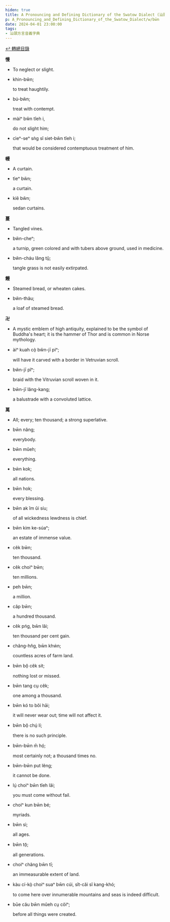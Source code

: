```yaml
---
hiden: true
title: A Pronouncing and Defining Dictionary of the Swatow Dialect (汕頭方言音義字典) / bw̆n
p: A_Pronouncing_and_Defining_Dictionary_of_the_Swatow_Dialect/w/bw̆n
date: 2024-04-01 23:00:00
tags: 
- 汕頭方言音義字典
---
```


[↩️ 轉總目錄](/A_Pronouncing_and_Defining_Dictionary_of_the_Swatow_Dialect)


**慢**
- To neglect or slight.

- khin-bw̆n;

  to treat haughtily.

- bú-bw̆n;

  treat with contempt.

- màiⁿ bw̆n tîeh i,

  do not slight him;

- cìeⁿ-seⁿ sǹg sĭ siet-bw̆n tîeh i;

  that would be considered contemptuous treatment of him.

**幔**
- A curtain.

- tìeⁿ bw̆n;

  a curtain.

- kiē bw̆n;

  sedan curtains.

**蔓**
- Tangled vines.

- bw̆n-cheⁿ;

  a turnip, green colored and with tubers above ground, used in medicine.

- bw̆n-cháu lâng tṳ̂;

  tangle grass is not easily extirpated.

**饅**
- Steamed bread, or wheaten cakes.

- bw̆n-thâu;

  a loaf of steamed bread.

**卍**
- A mystic emblem of high antiquity, explained to be the symbol of Buddha's heart; it is the hammer of Thor and is common in Norse mythology.

- àiⁿ kuah cò̤ bw̆n-jī piⁿ;

  will have it carved with a border in Vetruvian scroll.

- bw̆n-jī pĭⁿ;

  braid with the Vitruvian scroll woven in it.

- bw̄n-jī lâng-kang;

  a balustrade with a convoluted lattice.

**萬**
- All; every; ten thousand; a strong superlative.

- bw̄n nâng;

  everybody.

- bw̄n mûeh;

  everything.

- bw̄n kok;

  all nations.

- bw̄n hok;

  every blessing.

- bw̄n ak îm ûi síu;

  of all wickedness lewdness is chief.

- bw̄n kim ke-súaⁿ;

  an estate of immense value.

- cêk bw̄n;

  ten thousand.

- cêk choiⁿ bw̄n;

  ten millions.

- peh bw̄n;

  a million.

- câp bw̄n;

  a hundred thousand.

- cêk pńg, bw̄n lâi;

  ten thousand per cent gain.

- châng-hn̂g, bw̄n khẃn;

  countless acres of farm land.

- bw̄n bô̤ cêk sit;

  nothing lost or missed.

- bw̄n tang cṳ cêk;

  one among a thousand.

- bw̄n kó to bŏi hāi;

  it will never wear out; time will not affect it.

- bw̄n bô̤ chṳ́ lí;

  there is no such principle.

- bw̄n-bw̄n m̄ hó̤;

  most certainly not; a thousand times no.

- bw̄n-bw̄n put lêng;

  it cannot be done.

- lṳ́ choiⁿ bw̄n tîeh lâi;

  you must come without fail.

- choiⁿ kun bw̄n bé;

  myriads.

- bw̄n sì;

  all ages.

- bw̄n tō̤;

  all generations.

- choiⁿ châng bw̄n tī;

  an immeasurable extent of land.

- kàu cí-kò̤ choiⁿ suaⁿ bw̄n cúi, sît-căi sĭ kang-khó;

  to come here over innumerable mountains and seas is indeed difficult.

- būe cău bw̄n mûeh cṳ côiⁿ;

  before all things were created.
